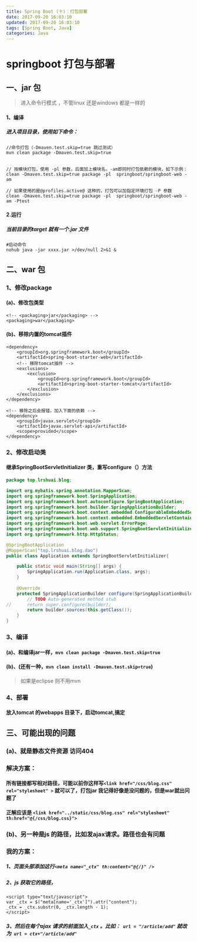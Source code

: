 ```yaml
---
title: Spring Boot (十)：打包部署
date: 2017-09-20 16:03:10
updated: 2017-09-20 16:03:10
tags: [Spring Boot, Java]
categories: Java
---
```

# springboot 打包与部署

## 一、jar 包
> 进入命令行模式 ，不管linux 还是windows 都是一样的

<!--more-->

#### 1、编译
##### 进入项目目录，使用如下命令： 
```
//命令打包（-Dmaven.test.skip=true 跳过测试）
mvn clean package -Dmaven.test.skip=true


// 按模块打包，使用 -pl 参数，后面加上模块名，-am即同时打包依赖的模块，如下示例：
clean -Dmaven.test.skip=true package -pl  springboot/springboot-web -am

// 如果使用的是@profiles.active@ 这种的，打包可以加指定环境打包 -P 参数
clean -Dmaven.test.skip=true package -pl  springboot/springboot-web -am -Ptest
```

#### 2.运行
##### 当前目录的target 就有一个.jar 文件
```
#启动命令
nohub java -jar xxxx.jar >/dev/null 2>&1 &
```

## 二、war 包
### 1、修改package
#### (a)、修改包类型
```
<!-- <packaging>jar</packaging> -->
<packaging>war</packaging>
```

#### (b)、移除内置的tomcat插件
```
<dependency>
    <groupId>org.springframework.boot</groupId>
    <artifactId>spring-boot-starter-web</artifactId>
    <!-- 移除tomcat插件 -->
    <exclusions>
        <exclusion>
            <groupId>org.springframework.boot</groupId>
            <artifactId>spring-boot-starter-tomcat</artifactId>
        </exclusion>
    </exclusions>
</dependency>

<!-- 移除之后会报错，加入下面的依赖 -->
<dependency>
    <groupId>javax.servlet</groupId>
    <artifactId>javax.servlet-api</artifactId>
    <scope>provided</scope>
</dependency>
```
### 2、修改启动类
#### 继承SpringBootServletInitializer 类，重写configure（）方法
```java
package top.lrshuai.blog;

import org.mybatis.spring.annotation.MapperScan;
import org.springframework.boot.SpringApplication;
import org.springframework.boot.autoconfigure.SpringBootApplication;
import org.springframework.boot.builder.SpringApplicationBuilder;
import org.springframework.boot.context.embedded.ConfigurableEmbeddedServletContainer;
import org.springframework.boot.context.embedded.EmbeddedServletContainerCustomizer;
import org.springframework.boot.web.servlet.ErrorPage;
import org.springframework.boot.web.support.SpringBootServletInitializer;
import org.springframework.http.HttpStatus;

@SpringBootApplication
@MapperScan("top.lrshuai.blog.dao")
public class Application extends SpringBootServletInitializer{

	public static void main(String[] args) {
		SpringApplication.run(Application.class, args);
	}
	
	@Override
	protected SpringApplicationBuilder configure(SpringApplicationBuilder builder) {
		// TODO Auto-generated method stub
//		return super.configure(builder);
		return builder.sources(this.getClass());
	}
}
```
### 3、编译
#### (a)、和编译jar一样，`mvn clean package -Dmaven.test.skip=true`
#### (b)、(还有一种，`mvn clean install -Dmaven.test.skip=true`) 
> 如果是eclipse 则不用mvn


### 4、部署
#### 放入tomcat 的webapps 目录下，启动tomcat,搞定

## 三、可能出现的问题
### (a)、就是静态文件资源 访问404
### 解决方案：
#### 所有链接都写相对路径，可能以前你这样写`<link href="/css/blog.css" rel="stylesheet" >` 就可以了，打包jar 我记得好像是没问题的，但是war就出问题了
#### 正解应该是 `<link href="../static/css/blog.css" rel="stylesheet" th:href="@{/css/blog.css}">`

### (b)、另一种是js 的路径，比如发ajax请求。路径也会有问题
### 我的方案：
##### 1、页面头部添加这行`<meta name="_ctx" th:content="@{/}" />`
##### 2、js 获取它的路径，
```
<script type="text/javascript">
var _ctx = $("meta[name='_ctx']").attr("content");
_ctx = _ctx.substr(0, _ctx.length - 1);
</script>
```
##### 3、然后在每个ajax 请求的前面加入`_ctx` 。比如：` url = "/article/add"` 就改为` url = ctx+"/article/add"`

